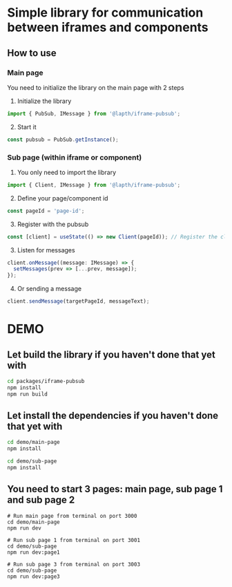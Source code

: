 # Simple library for communication between iframes and components

## How to use

### Main page

You need to initialize the library on the main page with 2 steps

1. Initialize the library
```ts
import { PubSub, IMessage } from '@lapth/iframe-pubsub';
```

2. Start it
```ts
const pubsub = PubSub.getInstance();
```

### Sub page (within iframe or component)

1. You only need to import the library
```ts
import { Client, IMessage } from '@lapth/iframe-pubsub';
```

2. Define your page/component id
```ts
const pageId = 'page-id';
```

3. Register with the pubsub
```ts
const [client] = useState(() => new Client(pageId)); // Register the client
```

3. Listen for messages
```ts
client.onMessage((message: IMessage) => {
  setMessages(prev => [...prev, message]);
});
```

4. Or sending a message
```ts
client.sendMessage(targetPageId, messageText);
```

# DEMO

## Let build the library if you haven't done that yet with
```sh
cd packages/iframe-pubsub
npm install
npm run build
```

## Let install the dependencies if you haven't done that yet with
```sh
cd demo/main-page
npm install
```

```sh
cd demo/sub-page
npm install
```

## You need to start 3 pages: main page, sub page 1 and sub page 2

```shell
# Run main page from terminal on port 3000
cd demo/main-page
npm run dev

# Run sub page 1 from terminal on port 3001
cd demo/sub-page
npm run dev:page1

# Run sub page 3 from terminal on port 3003
cd demo/sub-page
npm run dev:page3
```
